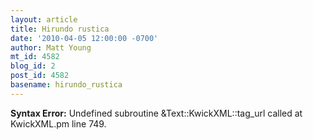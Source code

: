 ```yaml
---
layout: article
title: Hirundo rustica
date: '2010-04-05 12:00:00 -0700'
author: Matt Young
mt_id: 4582
blog_id: 2
post_id: 4582
basename: hirundo_rustica
---
```

<p><strong>Syntax Error:</strong> Undefined subroutine &Text::KwickXML::tag_url called at KwickXML.pm line 749.
</p>
